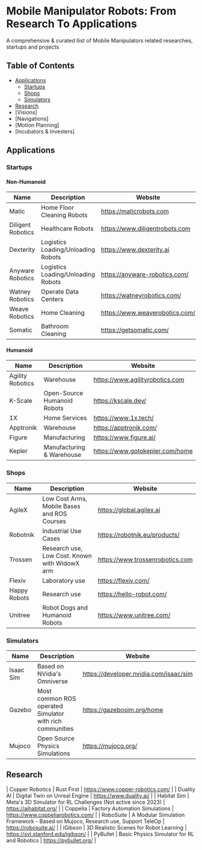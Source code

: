 # Mobile Manipulator Robots: From Research To Applications
A comprehensive & curated liist of Mobile Manipulators related researches, startups and projects

## Table of Contents

- [Applications](#applications)
  - [Startups](#startups)
  - [Shops](#shops)
  - [Simulators](#simulators)
- [Research](#research)
- [Visions]
- [Navigations]
- [Motion Planning]
- [Incubators & Investers]

## Applications
### Startups
#### Non-Humanoid
| Name | Description | Website |
| --------| --------------------------- | ---------------------- |
| Matic | Home Floor Cleaning Robots | https://maticrobots.com |
| Diligent Robotics | Healthcare Robots | https://www.diligentrobots.com |
| Dexterity | Logistics Loading/Unloading Robots | https://www.dexterity.ai |
| Anyware Robotics | Logistics Loading/Unloading Robots | https://anyware-robotics.com/ |
| Watney Robotics | Operate Data Centers | https://watneyrobotics.com/ |
| Weave Robotics | Home Cleaning | https://www.weaverobotics.com/ |
| Somatic | Bathroom Cleaning | https://getsomatic.com/ |

#### Humanoid
| Name | Description | Website |
| --------| --------------------------- | ---------------------- |
| Agility Robotics | Warehouse | https://www.agilityrobotics.com |
| K-Scale | Open-Source Humanoid Robots | https://kscale.dev/ |
| 1X | Home Services | https://www.1x.tech/ |
| Apptronik | Warehouse | https://apptronik.com/ |
| Figure | Manufacturing | https://www.figure.ai/ |
| Kepler | Manufacturing & Warehouse | https://www.gotokepler.com/home |

### Shops
| Name | Description | Website |
| --------| --------------------------- | ---------------------- |
| AgileX | Low Cost Arms, Mobile Bases and ROS Courses | https://global.agilex.ai |
| Robotnik | Industrial Use Cases | https://robotnik.eu/products/ |
| Trossen | Research use, Low Cost. Known with WidowX arm | https://www.trossenrobotics.com |
| Flexiv | Laboratory use | https://flexiv.com/ |
| Happy Robots | Research use | https://hello-robot.com/ |
| Unitree | Robot Dogs and Humanoid Robots | https://www.unitree.com/ |

### Simulators
| Name | Description | Website |
| --------| --------------------------- | ---------------------- |
| Isaac Sim | Based on NVidia's Omniverse | https://developer.nvidia.com/isaac/sim |
| Gazebo | Most common ROS operated Simulator with rich communities | https://gazebosim.org/home |
| Mujoco | Open Source Physics Simulations | https://mujoco.org/ |

## Research

| Copper Robotics | Rust First | https://www.copper-robotics.com/ |
| Duality AI | Digital Twin on Unreal Engine | https://www.duality.ai/ |
| Habitat Sim | Meta's 3D Simulator for RL Challenges (Not active since 2023) | https://aihabitat.org/ |
| Coppelia | Factory Automation Simulations | https://www.coppeliarobotics.com/ |
| RoboSuite | A Modular Simulation Framework - Based on Mujoco, Research use, Support TeleOp | https://robosuite.ai/ | 
| iGibson | 3D Realistic Scenes for Robot Learning | https://svl.stanford.edu/igibson/ |
| PyBullet | Basic Physics Simulator for RL and Robotics | https://pybullet.org/ |
